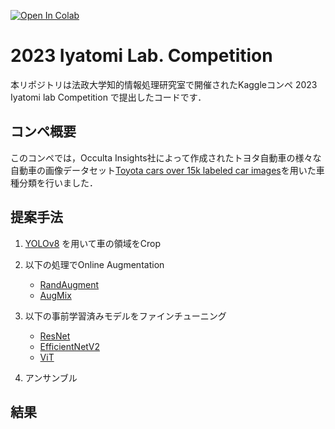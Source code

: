 [![Open In Colab](https://colab.research.google.com/assets/colab-badge.svg)](https://colab.research.google.com/github/lychee1223/K3Competition/blob/main/2023IyatomiLabCompetition.ipynb)

# 2023 Iyatomi Lab. Competition
本リポジトリは法政大学知的情報処理研究室で開催されたKaggleコンペ 2023 Iyatomi lab Competition で提出したコードです．

## コンペ概要
このコンペでは，Occulta Insights社によって作成されたトヨタ自動車の様々な自動車の画像データセット[Toyota cars over 15k labeled car images](https://www.kaggle.com/datasets/occultainsights/toyota-cars-over-20k-labeled-images)を用いた車種分類を行いました．

## 提案手法
1. [YOLOv8](https://github.com/ultralytics/ultralytics) を用いて車の領域をCrop

2. 以下の処理でOnline Augmentation
    - [RandAugment](https://arxiv.org/abs/1909.13719)
    - [AugMix](https://arxiv.org/abs/1912.02781)

3. 以下の事前学習済みモデルをファインチューニング
    - [ResNet](https://arxiv.org/abs/1512.03385v1)
    - [EfficientNetV2](https://arxiv.org/abs/2104.00298v3)
    - [ViT](https://arxiv.org/abs/2010.11929)

4. アンサンブル

## 結果